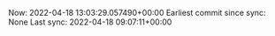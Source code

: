 Now: 2022-04-18 13:03:29.057490+00:00 Earliest commit since sync: None Last sync: 2022-04-18 09:07:11+00:00
